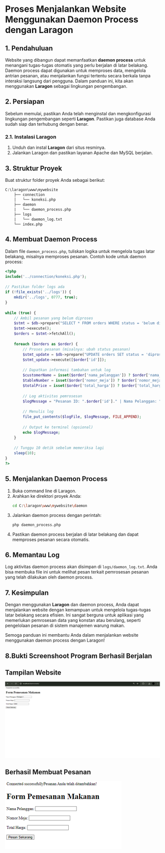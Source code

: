 
# Proses Menjalankan Website Menggunakan Daemon Process dengan Laragon

## 1. Pendahuluan
Website yang dibangun dapat memanfaatkan **daemon process** untuk menangani tugas-tugas otomatis yang perlu berjalan di latar belakang. Daemon process dapat digunakan untuk memproses data, mengelola antrian pesanan, atau menjalankan fungsi tertentu secara berkala tanpa interaksi langsung dari pengguna. Dalam panduan ini, kita akan menggunakan **Laragon** sebagai lingkungan pengembangan.

## 2. Persiapan
Sebelum memulai, pastikan Anda telah menginstal dan mengkonfigurasi lingkungan pengembangan seperti **Laragon**. Pastikan juga database Anda sudah siap dan terhubung dengan benar.

### 2.1. Instalasi Laragon
1. Unduh dan instal **Laragon** dari situs resminya.
2. Jalankan Laragon dan pastikan layanan Apache dan MySQL berjalan.

## 3. Struktur Proyek
Buat struktur folder proyek Anda sebagai berikut:
```
C:\laragon\www\mywebsite    
    ├── connection   
    │   └── koneksi.php
    ├── daemon
    |   └── daemon_process.php
    ├── logs 
    |   └── daemon_log.txt
    └── index.php
```

## 4. Membuat Daemon Process
Dalam file `daemon_process.php`, tuliskan logika untuk mengelola tugas latar belakang, misalnya memproses pesanan. Contoh kode untuk daemon process:
```php
<?php
include('../connection/koneksi.php');

// Pastikan folder logs ada
if (!file_exists('../logs')) {
    mkdir('../logs', 0777, true);
}

while (true) {
    // Ambil pesanan yang belum diproses
    $stmt = $db->prepare("SELECT * FROM orders WHERE status = 'belum diproses'");
    $stmt->execute();
    $orders = $stmt->fetchAll();

    foreach ($orders as $order) {
        // Proses pesanan (misalnya: ubah status pesanan)
        $stmt_update = $db->prepare("UPDATE orders SET status = 'diproses' WHERE id = ?");
        $stmt_update->execute([$order['id']]);

        // Dapatkan informasi tambahan untuk log
        $customerName = isset($order['nama_pelanggan']) ? $order['nama_pelanggan'] : 'Tidak Diketahui'; // Kolom yang benar
        $tableNumber = isset($order['nomor_meja']) ? $order['nomor_meja'] : 'Tidak Diketahui'; // Kolom yang benar
        $totalPrice = isset($order['total_harga']) ? $order['total_harga'] : 0; // Kolom yang benar

        // Log aktivitas pemrosesan
        $logMessage = "Pesanan ID: ".$order['id']." | Nama Pelanggan: ".$customerName." | No Meja: ".$tableNumber." | Total Harga: Rp ".$totalPrice." | Diproses pada ".date('Y-m-d H:i:s')."\n";
        
        // Menulis log
        file_put_contents($logFile, $logMessage, FILE_APPEND);
        
        // Output ke terminal (opsional)
        echo $logMessage;
    }

    // Tunggu 10 detik sebelum memeriksa lagi
    sleep(10);
}
?>

```

## 5. Menjalankan Daemon Process
1. Buka command line di Laragon.
2. Arahkan ke direktori proyek Anda:
   ```bash
   cd C:\laragon\www\mywebsite\daemon
   ```
3. Jalankan daemon process dengan perintah:
   ```bash
   php daemon_process.php
   ```
4. Pastikan daemon process berjalan di latar belakang dan dapat memproses pesanan secara otomatis.

## 6. Memantau Log
Log aktivitas daemon process akan disimpan di `logs/daemon_log.txt`. Anda bisa membuka file ini untuk melihat pesan terkait pemrosesan pesanan yang telah dilakukan oleh daemon process.

## 7. Kesimpulan
Dengan menggunakan **Laragon** dan daemon process, Anda dapat menjalankan website dengan kemampuan untuk mengelola tugas-tugas latar belakang secara efisien. Ini sangat berguna untuk aplikasi yang memerlukan pemrosesan data yang konstan atau berulang, seperti pengelolaan pesanan di sistem manajemen warung makan.

Semoga panduan ini membantu Anda dalam menjalankan website menggunakan daemon process dengan Laragon!

## 8.Bukti Screenshoot Program Berhasil Berjalan

## Tampilan Website
![Bukti Screenshoot](screenshoot/arilandrian_gambar1.png)

## Berhasil Membuat Pesanan
![Bukti Screenshoot](screenshoot/arilandrian_gambar2.png)